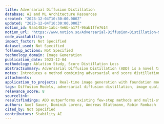 ```yaml
---
title: Adversarial Diffusion Distillation
database: AI and ML Architecture Resources
created: "2023-12-04T10:30:00.000Z"
updated: "2023-12-04T10:30:00.000Z"
notion_id: 9aa1483e-1abc-4e6b-a17f-96ab1ffe7614
notion_url: "https://www.notion.so/Adversarial-Diffusion-Distillation-9aa1483e1abc4e6ba17f96ab1ffe7614"
code_availability: 
impact_factor: Not Specified
dataset_used: Not Specified
followup_actions: Not Specified
technology_domain: Image Generation
publication_date: 2023-12-04
methodology: Ablation Study, Score Distillation Loss
abstractsummary: Adversarial Diffusion Distillation (ADD) is a novel training approach for efficiently sampling large-scale foundational image diffusion models in 1-4 steps, maintaining high image quality. It leverages score distillation and adversarial loss to achieve high fidelity in low-step sampling regimes, outperforming existing few-step methods and reaching the performance of state-of-the-art diffusion models.
notes: Introduces a method combining adversarial and score distillation objectives to distill pretrained diffusion models for fast, few-step image generation.
attachments: 
application_to_projects: Real-time image generation with foundation models
tags: Diffusion Models, adversarial diffusion distillation, image quality, score distillation, adversarial loss
relevance_score: 8
sourcelink: 
resultsfindings: ADD outperforms existing few-step methods and multi-step generators like SDXL and OpenMUSE, especially in ultra-fast sampling regimes (1-2 steps).
authors: Axel Sauer, Dominik Lorenz, Andreas Blattmann, Robin Rombach
cited_by: Not Specified
contributors: Stability AI
---
```


